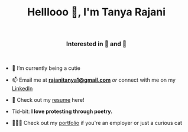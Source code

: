 <h1 align="center">Helllooo 👋, I'm Tanya Rajani</h1>
<br>
<h3 align="center">Interested in 🐶 and 🐘</h3>
<br>

  
- 🌱 I’m currently being a cutie

- 📫 Email me at **rajanitanya1@gmail.com** _or_ connect with me on my [LinkedIn](https://www.linkedin.com/in/tanya-rajani-619a90179/?originalSubdomain=in)

- 📄 Check out my [resume](https://github.com/TanyaR14/Resume/blob/main/Tanya%20Rajani%20Resume.pdf) here!

-  Tid-bit: **I love protesting through poetry.**

- 👨🏻‍💻 Check out my [portfolio](https://github.com/TanyaR14/Portfolio) if you're an employer or just a curious cat 

